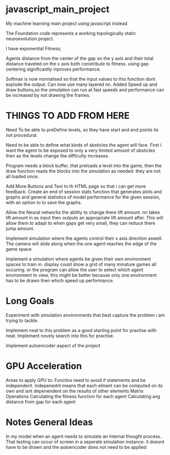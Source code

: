 # javascript_main_project
My machine learning main project using javascript instead

The Foundation code represents a working topologically static neuroevolution project.

I have exponential Fitness;

Agents distance from the center of the gap on the y axis and their total distance traveled on the x axis both
constribute to fitness. using gap centering significantly inproves performance.

Softmax is now normalised so that the input values to this function dont explode the output. Can now use many layered nn.
Added Speed up and draw buttons,so the simulation can run at fast speeds and performance can be increased by not drawing the frames. 

# THINGS TO ADD FROM HERE

Need To be able to preDefine levels, so they have start and end points its not procedural.

Need to be able to define what kinds of absticles the agent will face. First i want the agent to be exposed to only a 
very limited amount of obsticles then as the levels change the difficulty increases. 

Program needs a block buffer, that preloads a level into the game, then the draw function reads the blocks into the
simulation as needed. they are not all loaded once. 

Add More Buttons and Text to th HTML page so that i can get more feedback.
Create an end of session stats function that generates plots and graphs and general statistics of model performance
for the given session, with an option to to save the graphs. 

Allow the Neural networks the ability to change there lift amount. nn takes lift amount in as input then outputs an appropriate lift amount after. This will allow them to adapt to when gaps get very small, they can reduce there jump amount.

Implement simulation where the agents control their x axis direction aswell. The camera will slide along when the one agent 
reaches the edge of the game space. 

Implement a simulation where agents be given their own environment spaces to train in. display could show a grid of many minature games all occuring. or the program can allow the user to select which agent environment to view, this might be better
because only one environment has to be drawn then which speed up performance. 

# Long Goals

Experiment with simulation environments that best capture the problem i am trying to tackle.

Implement neat to this problem as a good starting point for practise with neat. 
Implement novely search into this for practise. 

Implement autoencoder aspect of the project

# GPU Acceleration

Areas to apply GPU to:
  Functios need to avoid if statements and be independent. Indepenednt means that each elment can be computed on its own and     isnt depenendent on the results of other elements
  Matrix Operations
  Calculating the fitness function for each agent
  Calculating avg  distance from gap for each agent

# Notes General Ideas 

In my model when an agent needs to simulate an internal thought process. That testing can occur of screen in a seperate 
simulation instance. it doesnt have to be drawn and the autoencoder does not need to be applied
